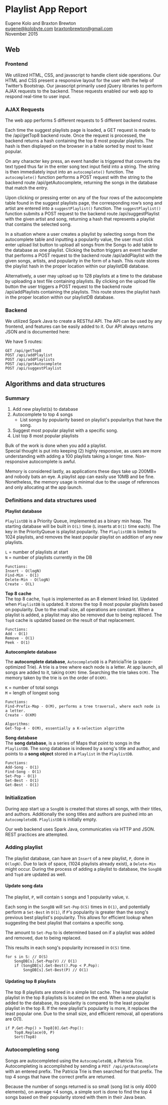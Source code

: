 # Playlist App Report
Eugene Kolo and Braxton Brewton  
eugene@kolobyte.com  braxtonbrewton@gmail.com  
November 2015

## Web

### Frontend

We utilized HTML, CSS, and javascript to handle client side operations. Our HTML and CSS present a responsive layout for the user with the help of Twitter’s Bootstrap. Our javascript primarily used jQuery libraries to perform AJAX requests to the backend. These requests enabled our web app to respond real-time to user input.

### AJAX Requests

The web app performs 5 different requests to 5 different backend routes. 

Each time the suggest playlists page is loaded, a GET request is made to the /api/getTop8 backend route. Once the request is processed, the backend returns a hash containing the top 8 most popular playlists. The hash is then displayed on the browser in a table sorted by most to least popular.

On any character key press, an event handler is triggered that converts the text typed thus far in the enter song text input field into a string. The string is then immediately input into an `autocomplete()` function. The `autocomplete()` function performs a POST request with the string to the backend route /api/getAutocomplete, returning the songs in the database that match the entry.

Upon clicking or pressing enter on any of the four rows of the autocomplete table found in the suggest playlists page, the corresponding row’s song and artist are entered into a `suggestPlaylist()` function. The `suggestPlaylist()` function submits a POST request to the backend route /api/suggestPlaylist with the given artist and song, returning a hash that represents a playlist that contains the selected song.

In a situation where a user creates a playlist by selecting songs from the autocomplete table and inputting a popularity value, the user must click enter upload list button to upload all songs from the Songs to add table to the database as one playlist. Clicking the button triggers an event handler that performs a POST request to the backend route /api/addPlaylist with the given songs, artists, and popularity in the form of a hash. This route stores the playlist hash in the proper location within our playlistDB database.

Alternatively, a user may upload up to 128 playlists at a time to the database by uploading a text file containing playlists. By clicking on the upload file button the user triggers a POST request to the backend route /api/addPlaylists containing the playlists. This route stores the playlist hash in the proper location within our playlistDB database.

### Backend
We utilized Spark Java to create a RESTful API. The API can be used by any frontend, and features can be easily added to it. Our API always returns JSON and is documented here:

We have 5 routes:

    GET /api/getTop8
    POST /api/addPlaylist
    POST /api/addPlaylists
    POST /api/getAutocomplete
    POST /api/suggestPlaylist
	
## Algorithms and data structures
### Summary
1. Add new playlist(s) to database
2. Autocomplete to top 4 songs
	* List songs by popularity based on playlist's popularitys that have the song.
3. Suggest most popular playlist with a specific song.
4. List top 8 most popular playlists

Bulk of the work is done when you add a playlist.  
Special thought is put into keeping (2) highly responsive, as users are more understanding with adding a 100 playlists taking a longer time. Non-responsive autocomplete is awful.

Memory is considered lastly, as applications these days take up 200MB+ and nobody bats an eye. A playlist app can easily use 10MB and be fine. Nonetheless, the memory usage is minimal due to the usage of references and only allocating at the app launch.

### Definitions and data structures used
**Playlist database**  

`PlaylistDB` is a Priority Queue, implemented as a binary min heap. The starting database will be built in `O(L)` time (`L` inserts at `O(1)` time each). The key in the PriorityQueue is playlist popularity. The `PlaylistDB` is limited to 1024 playlists, and removes the least popular playlist on addition of any new playlists.

`L` = number of playlists at start  
`N` = number of playlists currently in the DB  

	Functions:   
	Insert - O(logN)
	Find-Min - O(1)  
	Delete-Min - O(logN)  
	Create - O(L)

**Top 8 cache**  
The top 8 cache, `Top8` is implemented as an 8 element linked list. Updated when `PlaylistDB` is updated. It stores the top 8 most popular playlists based on popularity. Due to the small size, all operations are constant. When a playlist is added, a playlist may also be removed due to being replaced. The `Top8` cache is updated based on the result of that replacement. 

    Functions:  
    Add - O(1)
    Remove - O(1)
    Peek - O(1)
    
**Autocomplete database**  

The **autocomplete database**, `AutocompleteDB` is a PatriciaTrie (a space-optimized Trie). A trie is a tree where each node is a letter. At app launch, all songs are added to it, taking `O(KM)` time. Searching the trie takes `O(M)`. The memory taken by the trie is on the order of `O(KM)`.

`K` = number of total songs  
`M` = length of longest song  
	
	Functions:  
	Find-Prefix-Map - O(M), performs a tree traversal, where each node is a letter.
	Create - O(KM)
	
	Algorithms:  
	Get-Top-4 - O(M), essentially a K-selection algorithm
	
**Song database**  
The **song database**, is a series of Maps that point to songs in the `PlaylistDB`. The song database is indexed by a song's title and author, 
and points to a **song object** stored in a `Playlist` in the `PlaylistDB`.

	Functions:  
	Add-Song - O(1) 
	Find-Song - O(1)  
	Set-Pop - O(1) 
	Set-Best - O(1)
	Get-Best - O(1)

### Initialization
During app start up a `SongDB` is created that stores all songs, with their titles, and authors. Additionally the song titles and authors are pushed into an `AutocompleteDB`. `PlaylistDB` is initially empty. 

Our web backend uses Spark Java, communicaties via HTTP and JSON. REST practices are attempted.

### Adding playlist
The playlist database, can have an `Insert` of a new playlist, `P`, done in `O(logN)`. Due to lack of space, (1024 playlists already exist), a `Delete-Min` might occur. During the process of adding a playlist to database, the `SongDB` and `Top8` are updated as well.

#### Update song data
The playlist, `P`, will contain `S` songs and 1 popularity value, `V`.

Each song in the `SongDB` will `Set-Pop` `O(S)` times in `O(1)`, and potentially perform a `Set-Best` in `O(1)`, if `P`'s popularity is greater than the song's previous best playlist's popularity. This allows for efficient lookup when suggesting the best playlist that contains a specific song.

The amount to `Set-Pop` to is determined based on if a playlist was added and removed, due to being replaced.

This results in each song's popularity increased in `O(S)` time.

    for s in S: // O(S)
		SongDB[s].Set-Pop(V) // O(1)
		if (SongDB[s].Get-Best().Pop < P.Pop):
			SongDB[s].Set-Best(P) // O(1)

#### Updating top 8 playlists
The top 8 playlists are stored in a simple list cache. The least popular playlist in the top 8 playlists is located on the end. When a new playlist is added to the database, its popularity is compared to the least popular playlist in the top 8. If the new playlist's popularity is more, it replaces the least popular one. Due to the small size, and efficient removal, all operations are O(1). 

	if P.Get-Pop() > Top8[0].Get-Pop():
		Top8.Replace(0, P)
		Sort(Top8)
				
### Autocompleting song
Songs are autocompleted using the `AutocompleteDB`, a Patricia Trie. Autocompleting is accomplished by sending a `POST /api/getAutocomplete` with an entered prefix. The Patricia Trie is then searched for that prefix. The top 4 songs that have the correct prefix are returned.

Because the number of songs returned is so small (song list is only 4000 elements), on average <4 songs, a simple sort is done to find the top 4 songs based on their popularity stored with them in their Java bean.


